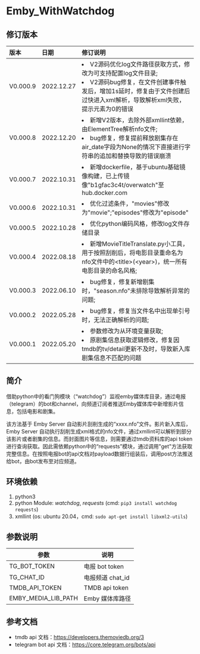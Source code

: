 # Emby_WithWatchdog
## 修订版本
| 版本 | 日期 | 修订说明 |
| :----- | :----- | :----- |
| V0.000.9 | 2022.12.27 | <li>V2源码优化log文件路径获取方式，修改为可支持配置log文件目录;<li>V2源码bug修复，在文件创建事件触发后，增加1s延时，修复由于文件创建后过快进入xml解析，导致解析xml失败，提示元素为0的错误 |
| V0.000.8 | 2022.12.20 | <li>新增V2版本，去除外部xmllint依赖，由ElementTree解析nfo文件;<li>bug修复，修复提前释放剧集存在air_date字段为None的情况下直接进行字符串的追加和替换导致的错误崩溃 |
| V0.000.7 | 2022.10.31 | <li>新增dockerfile，基于ubuntu基础镜像构建，已上传镜像"b1gfac3c4t/overwatch"至hub.docker.com |
| V0.000.6 | 2022.10.31 | <li>优化过滤条件，"movies"修改为"movie";"episodes"修改为"episode" |
| V0.000.5 | 2022.10.28 | <li>优化python编码风格，修改log文件存储目录 |
| V0.000.4 | 2022.08.18 | <li>新增MovieTitleTranslate.py小工具，用于按照刮削后，将电影目录重命名为nfo文件中的\<title\>(\<year\>)，统一所有电影目录的命名风格; |
| V0.000.3 | 2022.06.10 | <li>bug修复，修复新增剧集时，"season.nfo"未排除导致解析异常的问题; |
| V0.000.2 | 2022.05.28 | <li>bug修复，修复当文件名中出现单引号时，无法正确解析的问题; |
| V0.000.1 | 2022.05.20 | <li>参数修改为从环境变量获取;<li>原剧集信息获取逻辑修改，修复因tmdb的tv/detail更新不及时，导致新入库剧集信息不匹配的问题 |
## 简介
借助python中的看门狗模块（“watchdog”）监视emby媒体库目录，通过电报（telegram）的bot和channel，向频道订阅者推送Emby媒体库中新增影片信息，包括电影和剧集。

该方法基于 Emby Server 自动影片刮削生成的“xxxx.nfo”文件。影片新入库后，Emby Server 自动执行刮削生成xml格式的nfo文件，通过xmllint可以解析到部分该影片或者剧集的信息。而封面图片等信息，则需要通过tmdb资料库的api token进行查询获取。因此需依赖python中的“requests”模块，通过调用"get"方法获取完整信息。在按照电报bot的api文档对payload数据行组装后，调用post方法推送给bot，由bot发布至对应频道。

## 环境依赖
1. python3
2. python Module: *watchdog*, *requests* (cmd: `pip3 install watchdog requests`)
3. xmllint (os: ubuntu 20.04，cmd: `sudo apt-get install libxml2-utils`)

## 参数说明
| 参数 | 说明 |
| -- | -- |
| TG_BOT_TOKEN | 电报 bot token |
| TG_CHAT_ID | 电报频道 chat_id |
| TMDB_API_TOKEN | TMDB api token |
| EMBY_MEDIA_LIB_PATH| Emby 媒体库路径 |

## 参考文档
+ tmdb api 文档：https://developers.themoviedb.org/3
+ telegram bot api 文档：https://core.telegram.org/bots/api

